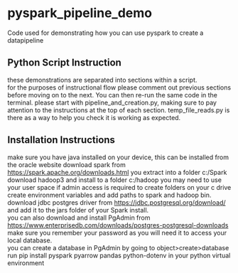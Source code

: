 # pyspark_pipeline_demo
Code used for demonstrating how you can use pyspark to create a datapipeline

## Python Script Instruction

these demonstrations are separated into sections within a script.  
for the purposes of instructional flow please comment out previous sections before moving on to 
the next.  You can then re-run the same code in the terminal. 
please start with pipeline_and_creation.py, making sure to pay attention to the instructions
at the top of each section. temp_file_reads.py is there as a way to help you check it is working
as expected.  

## Installation Instructions

make sure you have java installed on your device, this can be installed from the oracle website
download spark from https://spark.apache.org/downloads.html you extract into a folder c:/Spark
download hadoop3 and install to a folder c:/hadoop
you may need to use your user space if admin access is required to create folders on your c drive
create environment variables and add paths to spark and hadoop bin.
download jdbc postgres driver from https://jdbc.postgresql.org/download/ and add it to the jars folder
of your Spark install.  
you can also download and install PgAdmin from https://www.enterprisedb.com/downloads/postgres-postgresql-downloads 
make sure you remember your password as you will need it to access your local database.  
you can create a database in PgAdmin by going to object>create>database
run pip install pyspark pyarrow pandas python-dotenv in your python virtual environment